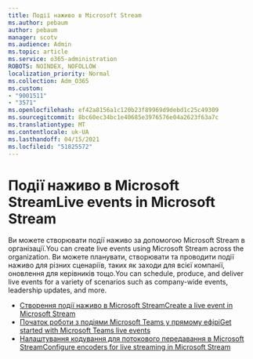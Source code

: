 ```yaml
---
title: Події наживо в Microsoft Stream
ms.author: pebaum
author: pebaum
manager: scotv
ms.audience: Admin
ms.topic: article
ms.service: o365-administration
ROBOTS: NOINDEX, NOFOLLOW
localization_priority: Normal
ms.collection: Adm_O365
ms.custom:
- "9001511"
- "3571"
ms.openlocfilehash: ef42a8156a1c120b23f89969d9debd1c25c49309
ms.sourcegitcommit: 8bc60ec34bc1e40685e3976576e04a2623f63a7c
ms.translationtype: MT
ms.contentlocale: uk-UA
ms.lasthandoff: 04/15/2021
ms.locfileid: "51825572"
---
```

# <a name="live-events-in-microsoft-stream"></a><span data-ttu-id="b715f-102">Події наживо в Microsoft Stream</span><span class="sxs-lookup"><span data-stu-id="b715f-102">Live events in Microsoft Stream</span></span>

<span data-ttu-id="b715f-103">Ви можете створювати події наживо за допомогою Microsoft Stream в організації.</span><span class="sxs-lookup"><span data-stu-id="b715f-103">You can create live events using Microsoft Stream across the organization.</span></span> <span data-ttu-id="b715f-104">Ви можете планувати, створювати та проводити події наживо для різних сценаріїв, таких як заходи для всієї компанії, оновлення для керівників тощо.</span><span class="sxs-lookup"><span data-stu-id="b715f-104">You can schedule, produce, and deliver live events for a variety of scenarios such as company-wide events, leadership updates, and more.</span></span>

- [<span data-ttu-id="b715f-105">Створення події наживо в Microsoft Stream</span><span class="sxs-lookup"><span data-stu-id="b715f-105">Create a live event in Microsoft Stream</span></span>](https://docs.microsoft.com/stream/live-create-event)
- [<span data-ttu-id="b715f-106">Початок роботи з подіями Microsoft Teams у прямому ефірі</span><span class="sxs-lookup"><span data-stu-id="b715f-106">Get started with Microsoft Teams live events</span></span>](https://support.office.com/article/get-started-with-microsoft-teams-live-events-d077fec2-a058-483e-9ab5-1494afda578a)
- [<span data-ttu-id="b715f-107">Налаштування кодування для потокового передавання в Microsoft Stream</span><span class="sxs-lookup"><span data-stu-id="b715f-107">Configure encoders for live streaming in Microsoft Stream</span></span>](https://docs.microsoft.com/stream/live-encoder-setup)

